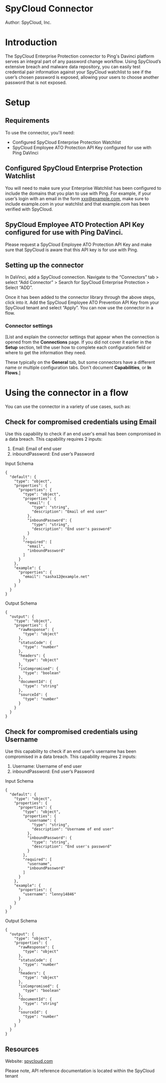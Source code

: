 # SpyCloud Connector

Author: SpyCloud, Inc. 


# Introduction

The SpyCloud Enterprise Protection connector to Ping's Davinci platform serves an integral part of any password change workflow. Using SpyCloud’s extensive breach and malware data repository, you can easily test credential pair information against your SpyCloud watchlist to see if the user’s chosen password is exposed, allowing your users to choose another password that is not exposed.  


# Setup


## Requirements

To use the connector, you'll need:

* Configured SpyCloud Enterprise Protection Watchlist 
* SpyCloud Employee ATO Protection API Key configured for use with Ping DaVinci


## Configured SpyCloud Enterprise Protection Watchlist 

You will need to make sure your Enterprise Watchlist has been configured to include the domains that you plan to use with Ping. For example, if your user’s login with an email in the form xxx@example.com, make sure to include example.com in your watchlist and that example.com has been verified with SpyCloud. 

## SpyCloud Employee ATO Protection API Key configured for use with Ping DaVinci. 

Please request a SpyCloud Employee ATO Protection API Key and make sure that SpyCloud is aware that this API key is for use with Ping. 


## Setting up the connector

In DaVinci, add a SpyCloud connection. Navigate to the “Connectors” tab > select “Add Connector” > Search for SpyCloud Enterprise Protection > Select “ADD”.

Once it has been added to the connector library through the above steps, click into it. Add the SpyCloud Employee ATO Prevention API Key from your SpyCloud tenant and select “Apply”. You can now use the connector in a flow.


### Connector settings

[List and explain the connector settings that appear when the connection is opened from the **Connections** page. If you did not cover it earlier in the **Setup** section, tell the user how to complete each configuration field or where to get the information they need.

These typically on the **General** tab, but some connectors have a different name or multiple configuration tabs. Don't document **Capabilities**, or **In Flows**.]


# Using the connector in a flow

You can use the connector in a variety of use cases, such as:


## Check for compromised credentials using Email

Use this capability to check if an end user's email has been compromised in a data breach. This capability requires 2 inputs:
1. Email: Email of end user
2. inboundPassword: End user’s Password

Input Schema

```
{
  "default": {
    "type": "object",
    "properties": {
      "properties": {
        "type": "object",
        "properties": {
          "email": {
            "type": "string",
            "description": "Email of end user"
          },
          "inboundPassword": {
            "type": "string",
            "description": "End user's password"
          }
        },
        "required": [
          "email",
          "inboundPassword"
        ]
      }
    },
    "example": {
      "properties": {
        "email": "sasha12@example.net"
      }
    }
  }
}

```

Output Schema

```
{
  "output": {
    "type": "object",
    "properties": {
      "rawResponse": {
        "type": "object"
      },
      "statusCode": {
        "type": "number"
      },
      "headers": {
        "type": "object"
      },
      "isCompromised": {
        "type": "boolean"
      },
      "documentId": {
        "type": "string"
      },
      "sourceId": {
        "type": "number"
      }
    }
  }
}
```

## Check for compromised credentials using Username

Use this capability to check if an end user's username has been compromised in a data breach. This capability requires 2 inputs:
1. Username: Username of end user
2. inboundPassword: End user’s Password

Input Schema

```
{
  "default": {
    "type": "object",
    "properties": {
      "properties": {
        "type": "object",
        "properties": {
          "username": {
            "type": "string",
            "description": "Username of end user"
          },
          "inboundPassword": {
            "type": "string",
            "description": "End user's password"
          }
        },
        "required": [
          "username",
          "inboundPassword"
        ]
      }
    },
    "example": {
      "properties": {
        "username": "lenny14846"
      }
    }
  }
}
```

Output Schema

```
{
  "output": {
    "type": "object",
    "properties": {
      "rawResponse": {
        "type": "object"
      },
      "statusCode": {
        "type": "number"
      },
      "headers": {
        "type": "object"
      },
      "isCompromised": {
        "type": "boolean"
      },
      "documentId": {
        "type": "string"
      },
      "sourceId": {
        "type": "number"
      }
    }
  }
}
```

## Resources

Website: [spycloud.com](https://spycloud.com/)

Please note, API reference documentation is located within the SpyCloud tenant

